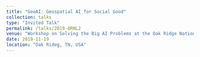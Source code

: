 ```yaml
---
title: "GeoAI: Geospatial AI for Social Good"
collection: talks
type: "Invited Talk"
permalink: /talks/2019-ORNL2
venue: "Workshop on Solving the Big AI Problems at the Oak Ridge National Laboratory"
date: 2019-11-19
location: "Oak Rideg, TN, USA"
---
```


